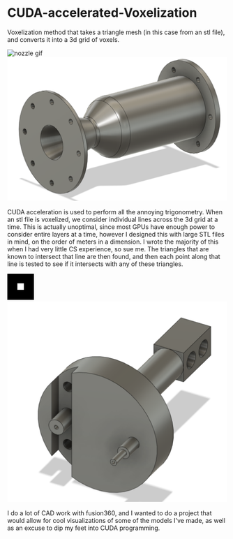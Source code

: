 # CUDA-accelerated-Voxelization
Voxelization method that takes a triangle mesh (in this case from an stl file), and converts it into a 3d grid of voxels.

![nozzle gif](https://i.imgur.com/fpVrY0p.gif) 
![nozzle pic](rocketnozzlePic.png)

CUDA acceleration is used to perform all the annoying trigonometry. When an stl file is voxelized, we consider individual lines across the 3d grid at a time. This is actually unoptimal, since most GPUs have enough power to consider entire layers at a time, however I designed this with large STL files in mind, on the order of meters in a dimension. I wrote the majority of this when I had very little CS experience, so sue me. The triangles that are known to intersect that line are then found, and then each point along that line is tested to see if it intersects with any of these triangles.

![press gif](stampOut.gif) 
![press pic](presstopPic.png)

I do a lot of CAD work with fusion360, and I wanted to do a project that would allow for cool visualizations of some of the models I've made, as well as an excuse to dip my feet into CUDA programming.


